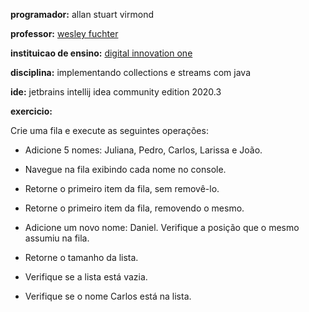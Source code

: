 **programador:** allan stuart virmond

**professor:** [wesley fuchter](https://github.com/wesleyfuchter)

**instituicao de ensino:** [digital innovation one](https://digitalinnovation.one/)

**disciplina:** implementando collections e streams com java

**ide:** jetbrains intellij idea community edition 2020.3

**exercicio:**

Crie uma fila e execute as seguintes operações:

- Adicione 5 nomes: Juliana, Pedro, Carlos, Larissa e João.
- Navegue na fila exibindo cada nome no console.
- Retorne o primeiro item da fila, sem removê-lo.
- Retorne o primeiro item da fila, removendo o mesmo.
- Adicione um novo nome: Daniel. Verifique a posição que o 
  mesmo assumiu na fila.
  
- Retorne o tamanho da lista.
- Verifique se a lista está vazia.
- Verifique se o nome Carlos está na lista.